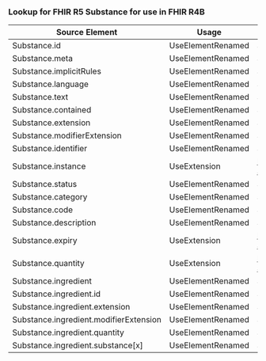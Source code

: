 ### Lookup for FHIR R5 Substance for use in FHIR R4B

| Source Element | Usage | Target |
| -------------- | ----- | ------ |
| Substance.id | UseElementRenamed | Substance.id |
| Substance.meta | UseElementRenamed | Substance.meta |
| Substance.implicitRules | UseElementRenamed | Substance.implicitRules |
| Substance.language | UseElementRenamed | Substance.language |
| Substance.text | UseElementRenamed | Substance.text |
| Substance.contained | UseElementRenamed | Substance.contained |
| Substance.extension | UseElementRenamed | Substance.extension |
| Substance.modifierExtension | UseElementRenamed | Substance.modifierExtension |
| Substance.identifier | UseElementRenamed | Substance.identifier |
| Substance.instance | UseExtension | http://hl7.org/fhir/5.0/StructureDefinition/extension-Substance.instance |
| Substance.status | UseElementRenamed | Substance.status |
| Substance.category | UseElementRenamed | Substance.category |
| Substance.code | UseElementRenamed | Substance.code |
| Substance.description | UseElementRenamed | Substance.description |
| Substance.expiry | UseExtension | http://hl7.org/fhir/5.0/StructureDefinition/extension-Substance.expiry |
| Substance.quantity | UseExtension | http://hl7.org/fhir/5.0/StructureDefinition/extension-Substance.quantity |
| Substance.ingredient | UseElementRenamed | Substance.ingredient |
| Substance.ingredient.id | UseElementRenamed | Substance.ingredient.id |
| Substance.ingredient.extension | UseElementRenamed | Substance.ingredient.extension |
| Substance.ingredient.modifierExtension | UseElementRenamed | Substance.ingredient.modifierExtension |
| Substance.ingredient.quantity | UseElementRenamed | Substance.ingredient.quantity |
| Substance.ingredient.substance[x] | UseElementRenamed | Substance.ingredient.substance[x] |
